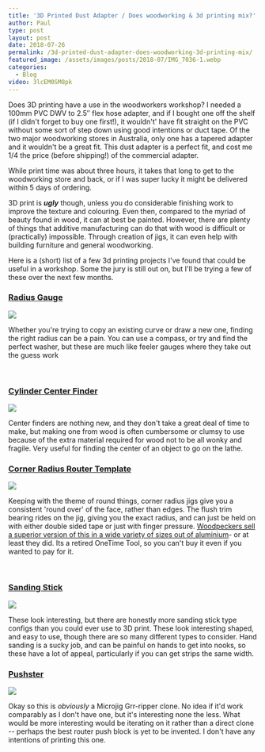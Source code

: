 ```yaml
---
title: '3D Printed Dust Adapter / Does woodworking & 3d printing mix?'
author: Paul
type: post
layout: post
date: 2018-07-26
permalink: /3d-printed-dust-adapter-does-woodworking-3d-printing-mix/
featured_image: /assets/images/posts/2018-07/IMG_7036-1.webp
categories:
  - Blog
video: 3lcEM0SM8pk
---
```

Does 3D printing have a use in the woodworkers workshop? I needed a 100mm PVC DWV to 2.5&#8243; flex hose adapter, and if I bought one off the shelf (if I didn't forget to buy one first!), it wouldn't' have fit straight on the PVC without some sort of step down using good intentions or duct tape. Of the two major woodworking stores in Australia, only one has a tapered adapter and it wouldn't be a great fit. This dust adapter is a perfect fit, and cost me 1/4 the price (before shipping!) of the commercial adapter.

While print time was about three hours, it takes that long to get to the woodworking store and back, or if I was super lucky it might be delivered within 5 days of ordering.

3D print is _**ugly**_ though, unless you do considerable finishing work to improve the texture and colouring. Even then, compared to the myriad of beauty found in wood, it can at best be painted. However, there are plenty of things that additive manufacturing can do that with wood is difficult or (practically) impossible. Through creation of jigs, it can even help with building furniture and general woodworking.

Here is a (short) list of a few 3d printing projects I've found that could be useful in a workshop. Some the jury is still out on, but I'll be trying a few of these over the next few months.

### [**Radius Gauge**][1]

![][2] 

Whether you're trying to copy an existing curve or draw a new one, finding the right radius can be a pain. You can use a compass, or try and find the perfect washer, but these are much like feeler gauges where they take out the guess work

&nbsp;

### [**Cylinder Center Finder**][3]

![][4] 

Center finders are nothing new, and they don't take a great deal of time to make, but making one from wood is often cumbersome or clumsy to use because of the extra material required for wood not to be all wonky and fragile. Very useful for finding the center of an object to go on the lathe.

### [**Corner Radius Router Template**][5]

![][6] 

Keeping with the theme of round things, corner radius jigs give you a consistent 'round over' of the face, rather than edges. The flush trim bearing rides on the jig, giving you the exact radius, and can just be held on with either double sided tape or just with finger pressure. [Woodpeckers sell a superior version of this in a wide variety of sizes out of aluminium][7]- or at least they did. Its a retired OneTime Tool, so you can't buy it even if you wanted to pay for it.

&nbsp;

### [**Sanding Stick**][8]

![][9] 

These look interesting, but there are honestly more sanding stick type configs than you could ever use to 3D print. These look interesting shaped, and easy to use, though there are so many different types to consider. Hand sanding is a sucky job, and can be painful on hands to get into nooks, so these have a lot of appeal, particularly if you can get strips the same width.

### [**Pushster**][10]

![][11] 

Okay so this is _obviously_ a Microjig Grr-ripper clone. No idea if it'd work comparably as I don't have one, but it's interesting none the less. What would be more interesting would be iterating on it rather than a direct clone -- perhaps the best router push block is yet to be invented. I don't have any intentions of printing this one.

&nbsp;

 [1]: https://www.thingiverse.com/thing:149026
 [2]: https://cdn.thingiverse.com/renders/63/7b/21/e6/fa/Radius_Gauge_Sets_preview_featured.jpg
 [3]: https://www.thingiverse.com/thing:1605373
 [4]: https://cdn.thingiverse.com/renders/50/8d/89/85/4f/26bb7e90a174b52a2c7101c13a3be28a_preview_featured.jpg
 [5]: https://www.thingiverse.com/thing:2438336
 [6]: https://cdn.thingiverse.com/renders/73/a1/59/4e/89/1e8a6bfa1437d206ecb1bb99cc7c66fc_preview_featured.jpg
 [7]: https://www.youtube.com/watch?v=k6rB4XhAaUA
 [8]: https://www.thingiverse.com/thing:2404850
 [9]: https://cdn.thingiverse.com/renders/56/2c/77/13/fc/03cf8894b94a0aa4be010a0e5ba7d49a_preview_featured.jpg
 [10]: https://www.thingiverse.com/thing:461045
 [11]: https://cdn.thingiverse.com/renders/3c/90/c3/ac/18/Pushster_Assembled_preview_featured.jpg